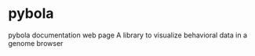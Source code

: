 pybola
======

pybola documentation web page
A library to visualize behavioral data in a genome browser

